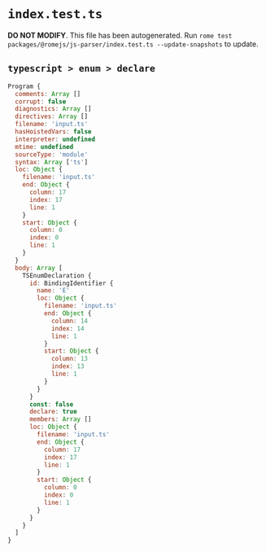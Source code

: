 # `index.test.ts`

**DO NOT MODIFY**. This file has been autogenerated. Run `rome test packages/@romejs/js-parser/index.test.ts --update-snapshots` to update.

## `typescript > enum > declare`

```javascript
Program {
  comments: Array []
  corrupt: false
  diagnostics: Array []
  directives: Array []
  filename: 'input.ts'
  hasHoistedVars: false
  interpreter: undefined
  mtime: undefined
  sourceType: 'module'
  syntax: Array ['ts']
  loc: Object {
    filename: 'input.ts'
    end: Object {
      column: 17
      index: 17
      line: 1
    }
    start: Object {
      column: 0
      index: 0
      line: 1
    }
  }
  body: Array [
    TSEnumDeclaration {
      id: BindingIdentifier {
        name: 'E'
        loc: Object {
          filename: 'input.ts'
          end: Object {
            column: 14
            index: 14
            line: 1
          }
          start: Object {
            column: 13
            index: 13
            line: 1
          }
        }
      }
      const: false
      declare: true
      members: Array []
      loc: Object {
        filename: 'input.ts'
        end: Object {
          column: 17
          index: 17
          line: 1
        }
        start: Object {
          column: 0
          index: 0
          line: 1
        }
      }
    }
  ]
}
```
